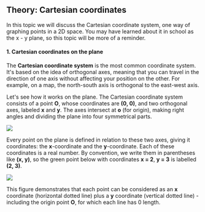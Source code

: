 ## Theory: Cartesian coordinates

In this topic we will discuss the Cartesian coordinate
system, one way of graphing points in a 2D space. You
may have learned about it in school as the x - y plane,
so this topic will be more of a reminder.

#### 1. Cartesian coordinates on the plane
The **Cartesian coordinate system** is the most common
coordinate system. It's based on the idea of orthogonal
axes, meaning that you can travel in the direction of one
axis without affecting your position on the other. For
example, on a map, the north-south axis is orthogonal to
the east-west axis.

Let's see how it works on the plane. The Cartesian
coordinate system consists of a point __O__, whose
coordinates are __(0, 0)__, and two orthogonal axes, labeled
__x__ and __y__. The axes intersect at __o__ (for origin), making right
angles and dividing the plane into four symmetrical parts.

![](https://stepik.org/media/attachments/lesson/444135/pic1.png)

Every point on the plane is defined in relation to these
two axes, giving it coordinates: the **x**-coordinate and 
the **y**-coordinate. Each of these coordinates is a real
number. By convention, we write them in parentheses like
**(x, y)**, so the green point below with coordinates **x = 2**,
**y = 3** is labelled **(2, 3)**.

![](https://stepik.org/media/attachments/lesson/444135/pic2.png)

This figure demonstrates that each point can be 
considered as an **x** coordinate (horizontal dotted line)
plus a **y** coordinate (vertical dotted line) - including the
origin point __O__, for which each line has 0 length.

